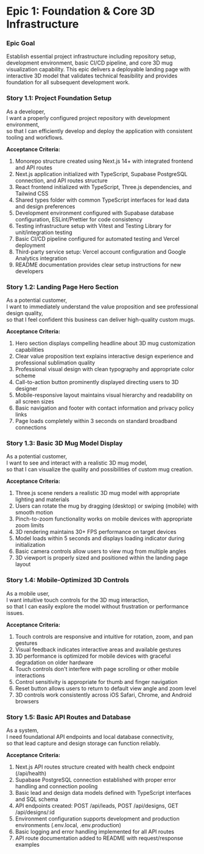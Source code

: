 # Epic 1: Foundation & Core 3D Infrastructure

### Epic Goal
Establish essential project infrastructure including repository setup, development environment, basic CI/CD pipeline, and core 3D mug visualization capability. This epic delivers a deployable landing page with interactive 3D model that validates technical feasibility and provides foundation for all subsequent development work.

### Story 1.1: Project Foundation Setup
As a developer,  
I want a properly configured project repository with development environment,  
so that I can efficiently develop and deploy the application with consistent tooling and workflows.

**Acceptance Criteria:**
1. Monorepo structure created using Next.js 14+ with integrated frontend and API routes
2. Next.js application initialized with TypeScript, Supabase PostgreSQL connection, and API routes structure
3. React frontend initialized with TypeScript, Three.js dependencies, and Tailwind CSS
4. Shared types folder with common TypeScript interfaces for lead data and design preferences
5. Development environment configured with Supabase database configuration, ESLint/Prettier for code consistency
6. Testing infrastructure setup with Vitest and Testing Library for unit/integration testing
7. Basic CI/CD pipeline configured for automated testing and Vercel deployment
8. Third-party service setup: Vercel account configuration and Google Analytics integration
9. README documentation provides clear setup instructions for new developers

### Story 1.2: Landing Page Hero Section
As a potential customer,  
I want to immediately understand the value proposition and see professional design quality,  
so that I feel confident this business can deliver high-quality custom mugs.

**Acceptance Criteria:**
1. Hero section displays compelling headline about 3D mug customization capabilities
2. Clear value proposition text explains interactive design experience and professional sublimation quality
3. Professional visual design with clean typography and appropriate color scheme
4. Call-to-action button prominently displayed directing users to 3D designer
5. Mobile-responsive layout maintains visual hierarchy and readability on all screen sizes
6. Basic navigation and footer with contact information and privacy policy links
7. Page loads completely within 3 seconds on standard broadband connections

### Story 1.3: Basic 3D Mug Model Display
As a potential customer,  
I want to see and interact with a realistic 3D mug model,  
so that I can visualize the quality and possibilities of custom mug creation.

**Acceptance Criteria:**
1. Three.js scene renders a realistic 3D mug model with appropriate lighting and materials
2. Users can rotate the mug by dragging (desktop) or swiping (mobile) with smooth motion
3. Pinch-to-zoom functionality works on mobile devices with appropriate zoom limits
4. 3D rendering maintains 30+ FPS performance on target devices
5. Model loads within 5 seconds and displays loading indicator during initialization
6. Basic camera controls allow users to view mug from multiple angles
7. 3D viewport is properly sized and positioned within the landing page layout

### Story 1.4: Mobile-Optimized 3D Controls
As a mobile user,  
I want intuitive touch controls for the 3D mug interaction,  
so that I can easily explore the model without frustration or performance issues.

**Acceptance Criteria:**
1. Touch controls are responsive and intuitive for rotation, zoom, and pan gestures
2. Visual feedback indicates interactive areas and available gestures
3. 3D performance is optimized for mobile devices with graceful degradation on older hardware
4. Touch controls don't interfere with page scrolling or other mobile interactions
5. Control sensitivity is appropriate for thumb and finger navigation
6. Reset button allows users to return to default view angle and zoom level
7. 3D controls work consistently across iOS Safari, Chrome, and Android browsers

### Story 1.5: Basic API Routes and Database
As a system,  
I need foundational API endpoints and local database connectivity,  
so that lead capture and design storage can function reliably.

**Acceptance Criteria:**
1. Next.js API routes structure created with health check endpoint (/api/health)  
2. Supabase PostgreSQL connection established with proper error handling and connection pooling
3. Basic lead and design data models defined with TypeScript interfaces and SQL schema
4. API endpoints created: POST /api/leads, POST /api/designs, GET /api/designs/:id
5. Environment configuration supports development and production environments (.env.local, .env.production)
6. Basic logging and error handling implemented for all API routes
7. API route documentation added to README with request/response examples

